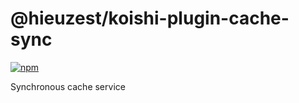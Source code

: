 # @hieuzest/koishi-plugin-cache-sync

[![npm](https://img.shields.io/npm/v/@hieuzest/koishi-plugin-cache-sync?style=flat-square)](https://www.npmjs.com/package/@hieuzest/koishi-plugin-cache-sync)

Synchronous cache service

